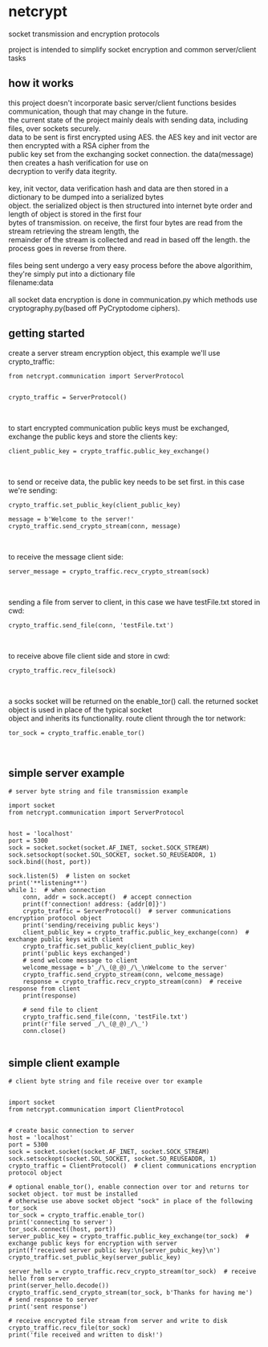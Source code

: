 # netcrypt

<p>socket transmission and encryption protocols</p>
<p>project is intended to simplify socket encryption and common server/client<br> tasks</p>


## how it works

<p>this project doesn't incorporate basic server/client functions besides communication, though that may change in the future.<br>the current state of the project mainly deals with sending data, including files, over sockets securely.
<br>data to be sent is first encrypted using AES. the AES key and init vector are then encrypted with a RSA cipher from the <br>public key set from the exchanging socket connection. the data(message) then creates a hash verification for use on <br>decryption to verify data itegrity. 
<br>
<br>key, init vector, data verification hash and data are then stored in a dictionary to be dumped into a serialized bytes
<br>object. the serialized object is then structured into internet byte order and length of object is stored in the first four <br>bytes of transmission. on receive, the first four bytes are read from the stream retrieving the stream length, the <br>remainder of the stream is collected and read in based off the length. the process goes in reverse from there.
<br>
<br>files being sent undergo a very easy process before the above algorithim, they're simply put into a dictionary file <br>filename:data
<br>
<br>all socket data encryption is done in communication.py which methods use cryptography.py(based off PyCryptodome ciphers).

## getting started
  
<p>create a server stream encryption object, this example we'll use crypto_traffic:</p>

```
from netcrypt.communication import ServerProtocol


crypto_traffic = ServerProtocol()
```
<br>

<p>to start encrypted communication public keys must be exchanged, exchange the public keys and store the clients key:</p>

```
client_public_key = crypto_traffic.public_key_exchange()
```
<br>

<p>to send or receive data, the public key needs to be set first. in this case we're sending:</p>

```
crypto_traffic.set_public_key(client_public_key)

message = b'Welcome to the server!'
crypto_traffic.send_crypto_stream(conn, message) 
```
<br>

<p>to receive the message client side:</p>

```
server_message = crypto_traffic.recv_crypto_stream(sock)
```
<br>

<p>sending a file from server to client, in this case we have testFile.txt stored in cwd:</p>

```
crypto_traffic.send_file(conn, 'testFile.txt')
```
<br>

<p>to receive above file client side and store in cwd:</p>

```
crypto_traffic.recv_file(sock)
```
<br>

<p>a socks socket will be returned on the enable_tor() call. the returned socket object is used in place of the typical socket <br>object and inherits its functionality. route client through the tor network:</p>

```
tor_sock = crypto_traffic.enable_tor()
```

<br>

## simple server example

```
# server byte string and file transmission example

import socket
from netcrypt.communication import ServerProtocol


host = 'localhost'
port = 5300
sock = socket.socket(socket.AF_INET, socket.SOCK_STREAM)
sock.setsockopt(socket.SOL_SOCKET, socket.SO_REUSEADDR, 1)
sock.bind((host, port))

sock.listen(5)  # listen on socket
print('**listening**')
while 1:  # when connection
    conn, addr = sock.accept()  # accept connection
    print(f'connection! address: {addr[0]}')
    crypto_traffic = ServerProtocol()  # server communications encryption protocol object
    print('sending/receiving public keys')
    client_public_key = crypto_traffic.public_key_exchange(conn)  # exchange public keys with client
    crypto_traffic.set_public_key(client_public_key)
    print('public keys exchanged')
    # send welcome message to client
    welcome_message = b'_/\_(@_@)_/\_\nWelcome to the server'
    crypto_traffic.send_crypto_stream(conn, welcome_message)
    response = crypto_traffic.recv_crypto_stream(conn)  # receive response from client
    print(response) 
    
    # send file to client
    crypto_traffic.send_file(conn, 'testFile.txt')
    print(r'file served _/\_(@_@)_/\_')
    conn.close()
    
```

## simple client example

```
# client byte string and file receive over tor example


import socket
from netcrypt.communication import ClientProtocol


# create basic connection to server
host = 'localhost'
port = 5300
sock = socket.socket(socket.AF_INET, socket.SOCK_STREAM)
sock.setsockopt(socket.SOL_SOCKET, socket.SO_REUSEADDR, 1)
crypto_traffic = ClientProtocol()  # client communications encryption protocol object

# optional enable_tor(), enable connection over tor and returns tor socket object. tor must be installed
# otherwise use above socket object "sock" in place of the following tor_sock
tor_sock = crypto_traffic.enable_tor()
print('connecting to server')
tor_sock.connect((host, port))
server_public_key = crypto_traffic.public_key_exchange(tor_sock)  # exchange public keys for encryption with server
print(f'received server public key:\n{server_pubic_key}\n')
crypto_traffic.set_public_key(server_public_key)

server_hello = crypto_traffic.recv_crypto_stream(tor_sock)  # receive hello from server
print(server_hello.decode())
crypto_traffic.send_crypto_stream(tor_sock, b'Thanks for having me')  # send response to server
print('sent response')

# receive encrypted file stream from server and write to disk
crypto_traffic.recv_file(tor_sock)
print('file received and written to disk!')

```
